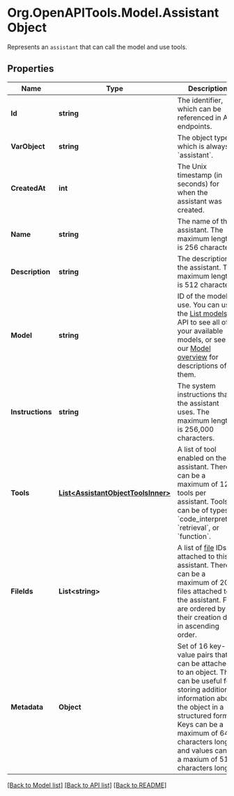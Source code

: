 # Org.OpenAPITools.Model.AssistantObject
Represents an `assistant` that can call the model and use tools.

## Properties

Name | Type | Description | Notes
------------ | ------------- | ------------- | -------------
**Id** | **string** | The identifier, which can be referenced in API endpoints. | 
**VarObject** | **string** | The object type, which is always &#x60;assistant&#x60;. | 
**CreatedAt** | **int** | The Unix timestamp (in seconds) for when the assistant was created. | 
**Name** | **string** | The name of the assistant. The maximum length is 256 characters.  | 
**Description** | **string** | The description of the assistant. The maximum length is 512 characters.  | 
**Model** | **string** | ID of the model to use. You can use the [List models](/docs/api-reference/models/list) API to see all of your available models, or see our [Model overview](/docs/models/overview) for descriptions of them.  | 
**Instructions** | **string** | The system instructions that the assistant uses. The maximum length is 256,000 characters.  | 
**Tools** | [**List&lt;AssistantObjectToolsInner&gt;**](AssistantObjectToolsInner.md) | A list of tool enabled on the assistant. There can be a maximum of 128 tools per assistant. Tools can be of types &#x60;code_interpreter&#x60;, &#x60;retrieval&#x60;, or &#x60;function&#x60;.  | 
**FileIds** | **List&lt;string&gt;** | A list of [file](/docs/api-reference/files) IDs attached to this assistant. There can be a maximum of 20 files attached to the assistant. Files are ordered by their creation date in ascending order.  | 
**Metadata** | **Object** | Set of 16 key-value pairs that can be attached to an object. This can be useful for storing additional information about the object in a structured format. Keys can be a maximum of 64 characters long and values can be a maxium of 512 characters long.  | 

[[Back to Model list]](../README.md#documentation-for-models) [[Back to API list]](../README.md#documentation-for-api-endpoints) [[Back to README]](../README.md)

